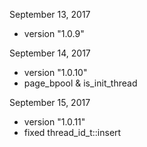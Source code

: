 September 13, 2017

- version "1.0.9"

September 14, 2017

- version "1.0.10"
- page_bpool & is_init_thread

September 15, 2017

- version "1.0.11"
- fixed thread_id_t::insert
